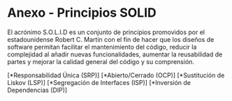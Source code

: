 # Anexo - Principios SOLID

El acrónimo S.O.L.I.D es un conjunto de principios promovidos por el estadounidense Robert C. Martin con el fin de hacer que los diseños de software permitan facilitar el mantenimiento del código, reducir la complejidad al añadir nuevas funcionalidades, aumentar la reusabilidad de partes y mejorar la calidad general del código y su comprensión.

  [*Responsabilidad Única (SRP)] 
  [*Abierto/Cerrado (OCP)]
  [*Sustitución de Liskov (LSP)]
  [*Segregación de Interfaces (ISP)]
  [*Inversión de Dependencias (DIP)]
